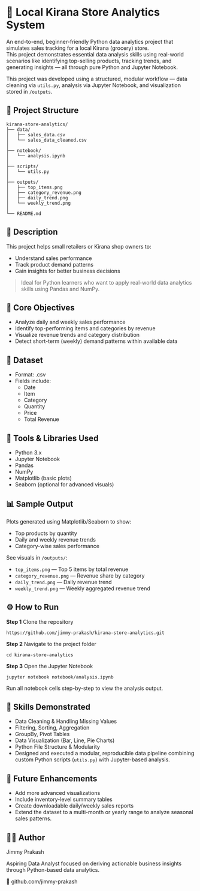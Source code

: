 # 🛒 Local Kirana Store Analytics System

An end-to-end, beginner-friendly Python data analytics project that simulates sales tracking for a local Kirana (grocery) store.  
This project demonstrates essential data analysis skills using real-world scenarios like identifying top-selling products, tracking trends, and generating insights — all through pure Python and Jupyter Notebook.  

This project was developed using a structured, modular workflow — data cleaning via `utils.py`, analysis via Jupyter Notebook, and visualization stored in `/outputs`.

## 📁 Project Structure 

```
kirana-store-analytics/
├── data/
│   ├── sales_data.csv              
│   └── sales_data_cleaned.csv      
│
├── notebook/
│   └── analysis.ipynb              
│
├── scripts/
│   └── utils.py                    
│
├── outputs/
│   ├── top_items.png               
│   ├── category_revenue.png        
│   ├── daily_trend.png             
│   └── weekly_trend.png            
│
└── README.md                      
```

## 📝 Description
This project helps small retailers or Kirana shop owners to:
- Understand sales performance
- Track product demand patterns
- Gain insights for better business decisions
> Ideal for Python learners who want to apply real-world data analytics skills using Pandas and NumPy.

## 🎯 Core Objectives
- Analyze daily and weekly sales performance
- Identify top-performing items and categories by revenue
- Visualize revenue trends and category distribution
- Detect short-term (weekly) demand patterns within available data

## 📁 Dataset
- Format: .csv
- Fields include:
   - Date
   - Item
   - Category
   - Quantity 
   - Price
   - Total Revenue

## 🧰 Tools & Libraries Used
- Python 3.x
- Jupyter Notebook
- Pandas
- NumPy
- Matplotlib (basic plots)
- Seaborn (optional for advanced visuals)

## 📊 Sample Output
Plots generated using Matplotlib/Seaborn to show:
- Top products by quantity  
- Daily and weekly revenue trends  
- Category-wise sales performance  

See visuals in `/outputs/`:  
- `top_items.png` — Top 5 items by total revenue  
- `category_revenue.png` — Revenue share by category  
- `daily_trend.png` — Daily revenue trend  
- `weekly_trend.png` — Weekly aggregated revenue trend


## ⚙️ How to Run
**Step 1** Clone the repository
  
    https://github.com/jimmy-prakash/kirana-store-analytics.git

**Step 2** Navigate to the project folder

    cd kirana-store-analytics

**Step 3** Open the Jupyter Notebook
  
    jupyter notebook notebook/analysis.ipynb

Run all notebook cells step-by-step to view the analysis output.

## 🧠 Skills Demonstrated
- Data Cleaning & Handling Missing Values  
- Filtering, Sorting, Aggregation  
- GroupBy, Pivot Tables  
- Data Visualization (Bar, Line, Pie Charts)  
- Python File Structure & Modularity  
- Designed and executed a modular, reproducible data pipeline combining custom Python scripts (`utils.py`) with Jupyter-based analysis.

## 🚀 Future Enhancements
- Add more advanced visualizations
- Include inventory-level summary tables
- Create downloadable daily/weekly sales reports
- Extend the dataset to a multi-month or yearly range to analyze seasonal sales patterns.

## 🙋‍♂️ Author
Jimmy Prakash

Aspiring Data Analyst focused on deriving actionable business insights through Python-based data analytics.

🔗 github.com/jimmy-prakash

